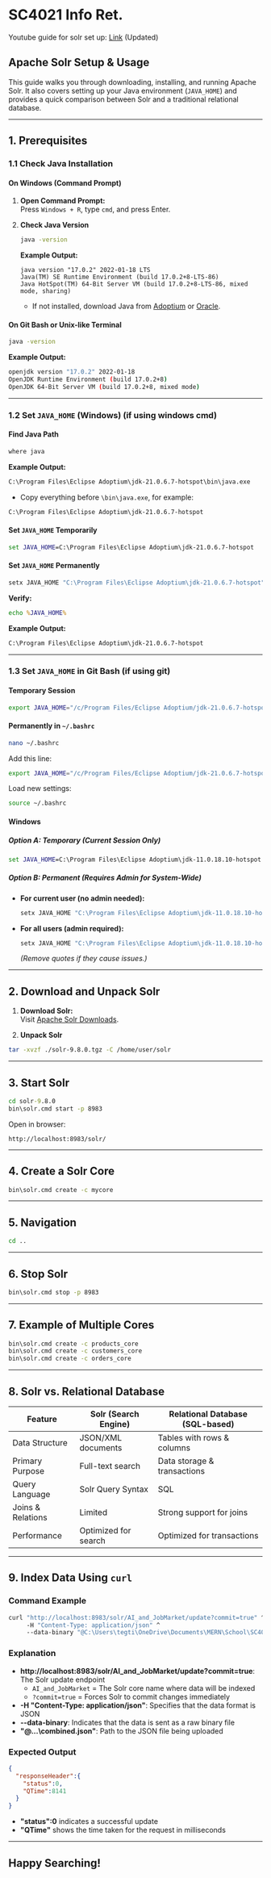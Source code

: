 # SC4021 Info Ret.

Youtube guide for solr set up: [Link](https://www.youtube.com/watch?v=tJRwI_P290A) (Updated) 

## Apache Solr Setup & Usage

This guide walks you through downloading, installing, and running Apache Solr. It also covers setting up your Java environment (`JAVA_HOME`) and provides a quick comparison between Solr and a traditional relational database.

---

## 1. Prerequisites

### 1.1 Check Java Installation

#### On Windows (Command Prompt)

1. **Open Command Prompt:**  
   Press `Windows + R`, type `cmd`, and press Enter.

2. **Check Java Version**  
   ```cmd
   java -version
   ```
   **Example Output:**
   ```
   java version "17.0.2" 2022-01-18 LTS
   Java(TM) SE Runtime Environment (build 17.0.2+8-LTS-86)
   Java HotSpot(TM) 64-Bit Server VM (build 17.0.2+8-LTS-86, mixed mode, sharing)
   ```
   - If not installed, download Java from [Adoptium](https://adoptium.net/download/) or [Oracle](https://www.oracle.com/java/technologies/downloads/).

#### On Git Bash or Unix-like Terminal
```bash
java -version
```

**Example Output:**
```bash
openjdk version "17.0.2" 2022-01-18
OpenJDK Runtime Environment (build 17.0.2+8)
OpenJDK 64-Bit Server VM (build 17.0.2+8, mixed mode)
```

---

### 1.2 Set `JAVA_HOME` (Windows) (if using windows cmd)

#### Find Java Path
```cmd
where java
```

**Example Output:**
```cmd
C:\Program Files\Eclipse Adoptium\jdk-21.0.6.7-hotspot\bin\java.exe
```

- Copy everything before `\bin\java.exe`, for example:
```cmd
C:\Program Files\Eclipse Adoptium\jdk-21.0.6.7-hotspot
```

#### Set `JAVA_HOME` Temporarily
```cmd
set JAVA_HOME=C:\Program Files\Eclipse Adoptium\jdk-21.0.6.7-hotspot
```

#### Set `JAVA_HOME` Permanently
```cmd
setx JAVA_HOME "C:\Program Files\Eclipse Adoptium\jdk-21.0.6.7-hotspot" /M
```

**Verify:**
```cmd
echo %JAVA_HOME%
```

**Example Output:**
```cmd
C:\Program Files\Eclipse Adoptium\jdk-21.0.6.7-hotspot
```

---

### 1.3 Set `JAVA_HOME` in Git Bash (if using git)

#### Temporary Session
```bash
export JAVA_HOME="/c/Program Files/Eclipse Adoptium/jdk-21.0.6.7-hotspot"
```

#### Permanently in `~/.bashrc`
```bash
nano ~/.bashrc
```
Add this line:
```bash
export JAVA_HOME="/c/Program Files/Eclipse Adoptium/jdk-21.0.6.7-hotspot"
```
Load new settings:
```bash
source ~/.bashrc
```

#### Windows
##### **Option A: Temporary (Current Session Only)**
```cmd
set JAVA_HOME=C:\Program Files\Eclipse Adoptium\jdk-11.0.18.10-hotspot
```

##### **Option B: Permanent (Requires Admin for System-Wide)**
- **For current user (no admin needed):**
  ```cmd
  setx JAVA_HOME "C:\Program Files\Eclipse Adoptium\jdk-11.0.18.10-hotspot"
  ```
- **For all users (admin required):**
  ```cmd
  setx JAVA_HOME "C:\Program Files\Eclipse Adoptium\jdk-11.0.18.10-hotspot" /M
  ```
  *(Remove quotes if they cause issues.)*
---

## 2. Download and Unpack Solr

1. **Download Solr:**  
   Visit [Apache Solr Downloads](https://solr.apache.org/downloads.html).

2. **Unpack Solr**
```bash
tar -xvzf ./solr-9.8.0.tgz -C /home/user/solr
```

---

## 3. Start Solr

```cmd
cd solr-9.8.0
bin\solr.cmd start -p 8983
```

Open in browser:
```
http://localhost:8983/solr/
```

---

## 4. Create a Solr Core
```cmd
bin\solr.cmd create -c mycore
```

---

## 5. Navigation

```cmd
cd ..
```

---

## 6. Stop Solr
```cmd
bin\solr.cmd stop -p 8983
```

---

## 7. Example of Multiple Cores

```cmd
bin\solr.cmd create -c products_core
bin\solr.cmd create -c customers_core
bin\solr.cmd create -c orders_core
```

---

## 8. Solr vs. Relational Database

| Feature | Solr (Search Engine) | Relational Database (SQL-based) |
|---------|-----------------------|---------------------------------|
| Data Structure | JSON/XML documents | Tables with rows & columns |
| Primary Purpose | Full-text search | Data storage & transactions |
| Query Language | Solr Query Syntax | SQL |
| Joins & Relations | Limited | Strong support for joins |
| Performance | Optimized for search | Optimized for transactions |

---

## 9. Index Data Using `curl`

### Command Example
```cmd
curl "http://localhost:8983/solr/AI_and_JobMarket/update?commit=true" ^
     -H "Content-Type: application/json" ^
     --data-binary "@C:\Users\tegti\OneDrive\Documents\MERN\School\SC4021-InfoRet\SC4021-Information-Retrieval\data\combined_data\combined.json"
```

### Explanation
- **http://localhost:8983/solr/AI_and_JobMarket/update?commit=true**: The Solr update endpoint
  - `AI_and_JobMarket` = The Solr core name where data will be indexed
  - `?commit=true` = Forces Solr to commit changes immediately
- **-H "Content-Type: application/json"**: Specifies that the data format is JSON
- **--data-binary**: Indicates that the data is sent as a raw binary file
- **"@...\combined.json"**: Path to the JSON file being uploaded

### Expected Output
```json
{
  "responseHeader":{
    "status":0,
    "QTime":8141
  }
}
```
- **"status":0** indicates a successful update
- **"QTime"** shows the time taken for the request in milliseconds

---

## Happy Searching!

